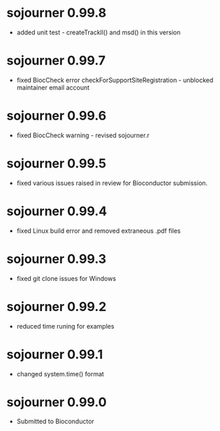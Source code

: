 # sojourner 0.99.8
* added unit test - createTrackll() and msd() in this version

# sojourner 0.99.7
* fixed BiocCheck error checkForSupportSiteRegistration - unblocked maintainer email account

# sojourner 0.99.6
* fixed BiocCheck warning - revised sojourner.r

# sojourner 0.99.5
* fixed various issues raised in review for Bioconductor submission. 

# sojourner 0.99.4

* fixed Linux build error and removed extraneous .pdf files

# sojourner 0.99.3

* fixed git clone issues for Windows

# sojourner 0.99.2

* reduced time runing for examples

# sojourner 0.99.1

* changed system.time() format

# sojourner 0.99.0

* Submitted to Bioconductor


